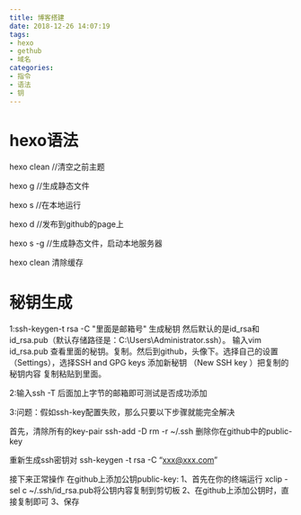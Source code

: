 ```yaml
---
title: 博客搭建
date: 2018-12-26 14:07:19
tags:
- hexo
- gethub
- 域名
categories:
- 指令
- 语法
- 钥
---
```

# hexo语法
hexo clean   //清空之前主题

hexo g     //生成静态文件

hexo s     //在本地运行

hexo d    //发布到github的page上

hexo s -g   //生成静态文件，启动本地服务器

hexo clean  清除缓存

# 秘钥生成

 1:ssh-keygen-t rsa -C "里面是邮箱号"  生成秘钥
然后默认的是id_rsa和id_rsa.pub（默认存储路径是：C:\Users\Administrator\.ssh）。
输入vim id_rsa.pub 查看里面的秘钥。复制。然后到github，头像下。选择自己的设置（Settings），选择SSH and GPG keys 添加新秘钥 （New SSH key
）把复制的秘钥内容 复制粘贴到里面。

2:输入ssh -T 后面加上字节的邮箱即可测试是否成功添加

3:问题：假如ssh-key配置失败，那么只要以下步骤就能完全解决

首先，清除所有的key-pair
ssh-add -D
rm -r ~/.ssh
删除你在github中的public-key

重新生成ssh密钥对
ssh-keygen -t rsa -C “xxx@xxx.com”

接下来正常操作
在github上添加公钥public-key:
1、首先在你的终端运行 xclip -sel c ~/.ssh/id_rsa.pub将公钥内容复制到剪切板
2、在github上添加公钥时，直接复制即可
3、保存